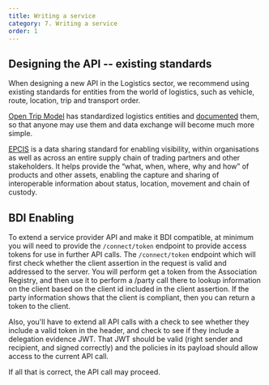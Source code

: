 ```yaml
---
title: Writing a service
category: 7. Writing a service
order: 1
---
```


## Designing the API -- existing standards

When designing a new API in the Logistics sector, we recommend using existing standards for entities from the world of logistics, such as vehicle, route, location, trip and transport order.

[Open Trip Model](https://www.sutc.nl/en_US/open-trip-model) has standardized logistics entities and [documented](https://otm5.opentripmodel.org) them, so that anyone may use them and data exchange will become much more simple.

[EPCIS](https://www.gs1.org/standards/epcis) is a data sharing standard for enabling visibility, within organisations as well as across an entire supply chain of trading partners and other stakeholders. It helps provide the “what, when, where, why and how” of products and other assets, enabling the capture and sharing of interoperable information about status, location, movement and chain of custody.

## BDI Enabling

To extend a service provider API and make it BDI compatible, at minimum you will need to provide the `/connect/token` endpoint to provide access tokens for use in further API calls. The `/connect/token` endpoint which will first check whether the client assertion in the request is valid and addressed to the server. You will perform get a token from the Association Registry, and then use it to perform a /party call there to lookup information on the client based on the client id included in the client assertion. If the party information shows that the client is compliant, then you can return a token to the client.

Also, you'll have to extend all API calls with a check to see whether they include a valid token in the header, and check to see if they include a delegation evidence JWT. That JWT should be valid (right sender and recipient, and signed correctly) and the policies in its payload should allow access to the current API call.

If all that is correct, the API call may proceed.
